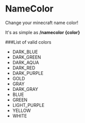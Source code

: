 # NameColor
Change your minecraft name color!

It's as simple as **/namecolor {color}**

###List of valid colors
+ DARK_BLUE
+ DARK_GREEN
+ DARK_AQUA
+ DARK_RED
+ DARK_PURPLE
+ GOLD
+ GRAY
+ DARK_GRAY
+ BLUE
+ GREEN
+ LIGHT_PURPLE
+ YELLOW
+ WHITE
